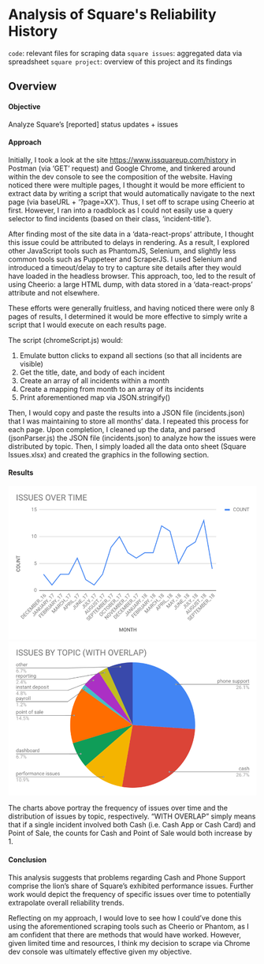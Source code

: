 # Analysis of Square's Reliability History

`code`: relevant files for scraping data
`square issues`: aggregated data via spreadsheet
`square project`: overview of this project and its findings

## Overview
#### Objective
Analyze Square’s [reported] status updates + issues

#### Approach
Initially, I took a look at the site https://www.issquareup.com/history in Postman (via ‘GET’ request) and Google Chrome, and tinkered around within the dev console to see the composition of the website. Having noticed there were multiple pages, I thought it would be more efficient to extract data by writing a script that would automatically navigate to the next page (via baseURL + ‘?page=XX’). Thus, I set off to scrape using Cheerio at first. However, I ran into a roadblock as I could not easily use a query selector to find incidents (based on their class, ‘incident-title’). 

After finding most of the site data in a ‘data-react-props’ attribute, I thought this issue could be attributed to delays in rendering. As a result, I explored other JavaScript tools such as PhantomJS, Selenium, and slightly less common tools such as Puppeteer and ScraperJS. I used Selenium and introduced a timeout/delay to try to capture site details after they would have loaded in the headless browser. This approach, too, led to the result of using Cheerio: a large HTML dump, with data stored in a ‘data-react-props’ attribute and not elsewhere.  

These efforts were generally fruitless, and having noticed there were only 8 pages of results, I determined it would be more effective to simply write a script that I would execute on each results page. 

The script (chromeScript.js) would:
1.	Emulate button clicks to expand all sections (so that all incidents are visible)
2.	Get the title, date, and body of each incident
3.	Create an array of all incidents within a month
4.	Create a mapping from month to an array of its incidents
5.	Print aforementioned map via JSON.stringify()

Then, I would copy and paste the results into a JSON file (incidents.json) that I was maintaining to store all months’ data. I repeated this process for each page. Upon completion, I cleaned up the data, and parsed (jsonParser.js) the JSON file (incidents.json) to analyze how the issues were distributed by topic. Then, I simply loaded all the data onto sheet (Square Issues.xlsx) and created the graphics in the following section.

#### Results
![alt text](./pictures/Picture1.png)
![alt text](./pictures/Picture2.png)

The charts above portray the frequency of issues over time and the distribution of issues by topic, respectively. “WITH OVERLAP” simply means that if a single incident involved both Cash (i.e. Cash App or Cash Card) and Point of Sale, the counts for Cash and Point of Sale would both increase by 1.  

#### Conclusion
This analysis suggests that problems regarding Cash and Phone Support comprise the lion’s share of Square’s exhibited performance issues. Further work would depict the frequency of specific issues over time to potentially extrapolate overall reliability trends. 

Reflecting on my approach, I would love to see how I could’ve done this using the aforementioned scraping tools such as Cheerio or Phantom, as I am confident that there are methods that would have worked. However, given limited time and resources, I think my decision to scrape via Chrome dev console was ultimately effective given my objective.
